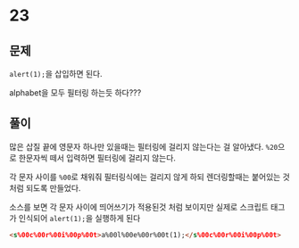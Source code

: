 # 23

## 문제

`alert(1);`을 삽입하면 된다.

alphabet을 모두 필터링 하는듯 하다???

## 풀이

많은 삽질 끝에 영문자 하나만 있을때는 필터링에 걸리지 않는다는 걸 알아냈다. `%20`으로 한문자씩 떼서 입력하면 필터링에 걸리지 않는다.

각 문자 사이를 `%00`로 채워줘 필터링식에는 걸리지 않게 하되 렌더링할때는 붙어있는 것처럼 되도록 만들었다.

소스를 보면 각 문자 사이에 띄어쓰기가 적용된것 처럼 보이지만 실제로 스크립트 태그가 인식되어 `alert(1);`을 실행하게 된다

```html
<s%00c%00r%00i%00p%00t>a%00l%00e%00r%00t(1);</s%00c%00r%00i%00p%00t>
```